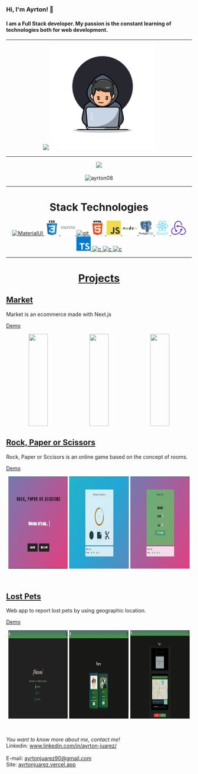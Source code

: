 ### Hi, I'm Ayrton! 👋

<h4>I am a Full Stack developer. My passion is the constant learning of technologies both for web development.</h4>
  
<p  align="center">

</p>

****
<p align="center">
<img src='https://github-readme-stats.vercel.app/api/top-langs/?username=ayrton08&theme=tokyonight' />
  <img src='https://raw.githubusercontent.com/ayrton08/ayrton08/main/dev.gif' width="285" height="285"/>
</p>

****
<p align="center">
<img src='https://github-readme-stats.vercel.app/api?username=ayrton08&show_icons=true&theme=tokyonight' />
</p>

<p align="center"><img align="center" src="https://github-readme-streak-stats.herokuapp.com/?user=ayrton08&theme=dark&background=0d1117&date_format=M%20j%5B%2C%20Y%5D" alt="ayrton08" /></p>

****

<h1 align="center"> Stack Technologies </h1>

<p align="center"> <a href="https://mui.com/" target="_blank"> <img src="https://user-images.githubusercontent.com/58791994/181413029-2fa2600b-c7a5-4270-a09a-eac363e18077.png" alt="MaterialUI" width="40" height="40"/> </a>  </a> <a href="https://www.w3schools.com/css/" target="_blank"> <img src="https://raw.githubusercontent.com/devicons/devicon/master/icons/css3/css3-original-wordmark.svg" alt="css3" width="40" height="40"/> </a> <a href="https://expressjs.com" target="_blank"> <img src="https://raw.githubusercontent.com/devicons/devicon/master/icons/express/express-original-wordmark.svg" alt="express" width="40" height="40"/> </a>  </a> <a href="https://git-scm.com/" target="_blank"> <img src="https://www.vectorlogo.zone/logos/git-scm/git-scm-icon.svg" alt="git" width="40" height="40"/> </a> <a href="https://www.w3.org/html/" target="_blank"> <img src="https://raw.githubusercontent.com/devicons/devicon/master/icons/html5/html5-original-wordmark.svg" alt="html5" width="40" height="40"/> </a> <a href="https://developer.mozilla.org/en-US/docs/Web/JavaScript" target="_blank"> <img src="https://raw.githubusercontent.com/devicons/devicon/master/icons/javascript/javascript-original.svg" alt="javascript" width="40" height="40"/> </a> <a href="https://nodejs.org" target="_blank"> <img src="https://raw.githubusercontent.com/devicons/devicon/master/icons/nodejs/nodejs-original-wordmark.svg" alt="nodejs" width="40" height="40"/> </a> <a href="https://www.postgresql.org" target="_blank"> <img src="https://raw.githubusercontent.com/devicons/devicon/master/icons/postgresql/postgresql-original-wordmark.svg" alt="postgresql" width="40" height="40"/> </a> <a href="https://reactjs.org/" target="_blank"> <img src="https://raw.githubusercontent.com/devicons/devicon/master/icons/react/react-original-wordmark.svg" alt="react" width="40" height="40"/> </a>  <a href="https://redux.js.org" target="_blank"> <img src="https://raw.githubusercontent.com/devicons/devicon/master/icons/redux/redux-original.svg" alt="redux" width="40" height="40"/> </a> <a href="https://www.typescriptlang.org/" target="_blank"> <img src="https://raw.githubusercontent.com/devicons/devicon/master/icons/typescript/typescript-original.svg" alt="typescript" width="40" height="40"/> </a> <a href="https://sequelize.org/" target="_blank"> <img src="https://user-images.githubusercontent.com/58791994/181413855-b4e51890-cd64-405e-9c64-6f6f87d65f35.png" alt="c" width="40" height="40"/> </a> <a href="https://github.com/" target="_blank"> <img src="https://user-images.githubusercontent.com/58791994/181414029-347e486c-cd9e-487d-99a2-5fa2f2f8bd6f.png" alt="c" width="40" height="40"/> </a> <a href="https://nextjs.org/" target="_blank"> <img src="https://encrypted-tbn0.gstatic.com/images?q=tbn:ANd9GcTn56SnWHLJgY3sVt4LDvMFEQIdeEUnBZun3Z7-tUjFoPCYAS9rHopKcl-slO-t1aH45hI&usqp=CAU" alt="c" width="40" height="40"/>  </p>

<hr/>

<h1 align="center"> Projects </h1>



## <a href="https://github.com/ayrton08/e-commerce_front" target="_blank">Market</a>
<p>Market is an ecommerce made with Next.js</p> 

[Demo](https://aj-market.vercel.app/)

<p align="center">
<img  src="https://res.cloudinary.com/apx-m7-dwf/image/upload/v1674216325/ecommerce_preview/pic1_o7zuax.png" width="32%" height='250px'>
<img  src="https://res.cloudinary.com/apx-m7-dwf/image/upload/v1674216324/ecommerce_preview/pic2_vm2xss.png" width="32%" height='250px'>
<img  src="https://res.cloudinary.com/apx-m7-dwf/image/upload/v1674216322/ecommerce_preview/pic3_sp83ac.png" width="32%" height='250px'>
</p>



## <a href="https://github.com/ayrton08/rock-raper-scissors__react" target="_blank">Rock, Paper or Scissors</a>
<p>Rock, Paper or Sccisors is an online game based on the concept of rooms.</p> 

[Demo](https://rock-paper-scissors-ayrton.vercel.app/)

<p align="center">
<img  src="https://raw.githubusercontent.com/ayrton08/Rock-Paper-or-Scissors-react-version-/main/public/1.jpeg" width="32%" height='250px'>
<img  src="https://raw.githubusercontent.com/ayrton08/Rock-Paper-or-Scissors-react-version-/main/public/3.jpeg" width="32%" height='250px'>
<img  src="https://raw.githubusercontent.com/ayrton08/Rock-Paper-or-Scissors-react-version-/main/public/4.jpeg" width="32%" height='250px'>
</p>



<br/>

## <a href="https://github.com/ayrton08/lost-pets__react" target="_blank">Lost Pets</a>
<p>Web app to report lost pets by using geographic location.</p>

[Demo](https://apx-dwf-m8.firebaseapp.com/)

<p align="center" width="100%">
<img  src="https://github.com/ayrton08/lost-pets__react/blob/main/assets/p1_2.png" width="32%" height='240px'>
<img  src="https://raw.githubusercontent.com/ayrton08/lost-pets__react/main/assets/p1_1.png" width="32%" height='240px'>
<img  src="https://raw.githubusercontent.com/ayrton08/lost-pets__react/main/assets/p1_4.png" width="32%" height='240px'>
</p>



<br/>

*You want to know more about me, contact me!*
<br/>
Linkedin: <a href="https://www.linkedin.com/in/ayrton-juarez/">www.linkedin.com/in/ayrton-juarez/</a> <br/>
<br/>
E-mail: ayrtonjuarez90@gmail.com <br/>
Site: [ayrtonjuarez.vercel.app](https://ayrtonjuarez.vercel.app/home) <br/>


